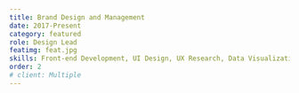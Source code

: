 ```yaml
---
title: Brand Design and Management
date: 2017-Present
category: featured
role: Design Lead
featimg: feat.jpg
skills: Front-end Development, UI Design, UX Research, Data Visualization
order: 2
# client: Multiple
---
```

